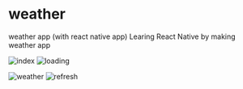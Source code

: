 # weather
weather app (with react native app)
Learing React Native by making weather app

![index](https://user-images.githubusercontent.com/44718809/98697412-3f6d1480-23b8-11eb-9dd9-7c92947b0777.jpg) ![loading](https://user-images.githubusercontent.com/44718809/98697453-48f67c80-23b8-11eb-8522-622083fda30e.jpg)

![weather](https://user-images.githubusercontent.com/44718809/98697465-4bf16d00-23b8-11eb-9226-97dbfaea9308.jpg) ![refresh](https://user-images.githubusercontent.com/44718809/98697479-4eec5d80-23b8-11eb-9130-0e796c06a394.jpg)
